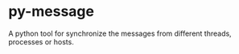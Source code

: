 # py-message
 A python tool for synchronize the messages from different threads, processes or hosts.
